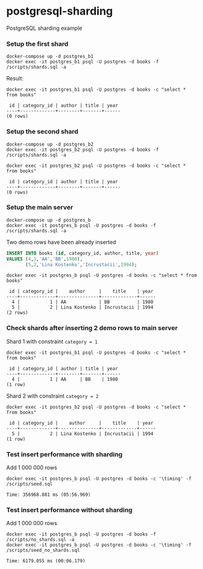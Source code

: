 # postgresql-sharding
PostgreSQL sharding example

### Setup the first shard
```shell
docker-compose up -d postgres_b1
docker exec -it postgres_b1 psql -U postgres -d books -f /scripts/shards.sql -a
```

Result:
```shell
docker exec -it postgres_b1 psql -U postgres -d books -c "select * from books"

 id | category_id | author | title | year 
----+-------------+--------+-------+------
(0 rows)
```

### Setup the second shard
```shell
docker-compose up -d postgres_b2
docker exec -it postgres_b2 psql -U postgres -d books -f /scripts/shards.sql -a
```

```shell
docker exec -it postgres_b2 psql -U postgres -d books -c "select * from books"

 id | category_id | author | title | year 
----+-------------+--------+-------+------
(0 rows)
```

### Setup the main server
```shell
docker-compose up -d postgres_b
docker exec -it postgres_b psql -U postgres -d books -f /scripts/shards.sql -a
```

Two demo rows have been already inserted
```sql
INSERT INTO books (id, category_id, author, title, year)
VALUES (4,1,'AA','BB',1980),
       (5,2,'Lina Kostenko','Incrustacii',1994);
```

```shell
docker exec -it postgres_b psql -U postgres -d books -c "select * from books"

 id | category_id |    author     |    title    | year 
----+-------------+---------------+-------------+------
  4 |           1 | AA            | BB          | 1980
  5 |           2 | Lina Kostenko | Incrustacii | 1994
(2 rows)

```

### Check shards after inserting 2 demo rows to main server
Shard 1 with constraint `category = 1`
```shell
docker exec -it postgres_b1 psql -U postgres -d books -c "select * from books"

 id | category_id | author | title | year 
----+-------------+--------+-------+------
  4 |           1 | AA     | BB    | 1980
(1 row)
```

Shard 2 with constraint `category = 2`
```shell
docker exec -it postgres_b2 psql -U postgres -d books -c "select * from books"

 id | category_id |    author     |    title    | year 
----+-------------+---------------+-------------+------
  5 |           2 | Lina Kostenko | Incrustacii | 1994
(1 row)
```


### Test insert performance with sharding
Add 1 000 000 rows

```shell
docker exec -it postgres_b psql -U postgres -d books -c '\timing' -f /scripts/seed.sql

Time: 356968.881 ms (05:56.969)
```

### Test insert performance without sharding
Add 1 000 000 rows

```shell
docker exec -it postgres_b psql -U postgres -d books -f /scripts/no_shards.sql -a
docker exec -it postgres_b psql -U postgres -d books -c '\timing' -f /scripts/seed_no_shards.sql

Time: 6179.055 ms (00:06.179)
```